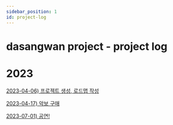 ```yaml
---
sidebar_position: 1
id: project-log
---
```

# dasangwan project - project log

# 2023

[2023-04-06) 프로젝트 생성, 로드맵 작성](./roadmap)

[2023-04-17) 악보 구매](./2023-04-17)

[2023-07-01) 공연!](./2023-07-01)